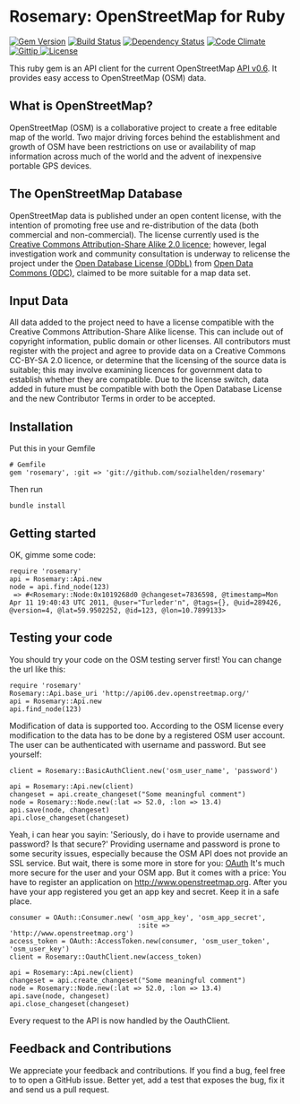 # Rosemary: OpenStreetMap for Ruby

[![Gem Version](https://fury-badge.herokuapp.com/rb/rosemary.png)](http://badge.fury.io/rb/rosemary)
[![Build Status](https://travis-ci.org/sozialhelden/rosemary.png?branch=master)](https://travis-ci.org/sozialhelden/rosemary)
[![Dependency Status](https://gemnasium.com/sozialhelden/rosemary.png)](https://gemnasium.com/sozialhelden/rosemary)
[![Code Climate](https://codeclimate.com/github/sozialhelden/rosemary.png)](https://codeclimate.com/github/sozialhelden/rosemary)
[![Gittip      ](http://img.shields.io/gittip/sozialhelden.png)                     ](https://gittip.com/sozialhelden)
[![License     ](http://img.shields.io/license/MIT.png?color=green)                ](https://github.com/sozialhelden/rosemary/blob/master/LICENSE)

This ruby gem is an API client for the current OpenStreetMap [API v0.6](http://wiki.openstreetmap.org/wiki/API_v0.6). It provides easy access to OpenStreetMap (OSM) data.

## What is OpenStreetMap?

OpenStreetMap (OSM) is a collaborative project to create a free editable map of the world. Two major driving forces behind the establishment and growth of OSM have been restrictions on use or availability of map information across much of the world and the advent of inexpensive portable GPS devices.


## The OpenStreetMap Database

OpenStreetMap data is published under an open content license, with the intention of promoting free use and re-distribution of the data (both commercial and non-commercial). The license currently used is the [Creative Commons Attribution-Share Alike 2.0 licence](http://creativecommons.org/licenses/by-sa/2.0/); however, legal investigation work and community consultation is underway to relicense the project under the [Open Database License (ODbL)](http://opendatacommons.org/licenses/odbl/) from [Open Data Commons (ODC)](http://opendatacommons.org/), claimed to be more suitable for a map data set.

## Input Data

All data added to the project need to have a license compatible with the Creative Commons Attribution-Share Alike license. This can include out of copyright information, public domain or other licenses. All contributors must register with the project and agree to provide data on a Creative Commons CC-BY-SA 2.0 licence, or determine that the licensing of the source data is suitable; this may involve examining licences for government data to establish whether they are compatible.
Due to the license switch, data added in future must be compatible with both the Open Database License and the new Contributor Terms in order to be accepted.

## Installation

Put this in your Gemfile

    # Gemfile
    gem 'rosemary', :git => 'git://github.com/sozialhelden/rosemary'

Then run

    bundle install

## Getting started

OK, gimme some code:

    require 'rosemary'
    api = Rosemary::Api.new
    node = api.find_node(123)
     => #<Rosemary::Node:0x1019268d0 @changeset=7836598, @timestamp=Mon Apr 11 19:40:43 UTC 2011, @user="Turleder'n", @tags={}, @uid=289426, @version=4, @lat=59.9502252, @id=123, @lon=10.7899133>

## Testing your code

You should try your code on the OSM testing server first! You can change the url like this:

    require 'rosemary'
    Rosemary::Api.base_uri 'http://api06.dev.openstreetmap.org/'
    api = Rosemary::Api.new
    api.find_node(123)

Modification of data is supported too. According to the OSM license every modification to the data has to be done by a registered OSM user account. The user can be authenticated with username and password. But see yourself:

    client = Rosemary::BasicAuthClient.new('osm_user_name', 'password')

    api = Rosemary::Api.new(client)
    changeset = api.create_changeset("Some meaningful comment")
    node = Rosemary::Node.new(:lat => 52.0, :lon => 13.4)
    api.save(node, changeset)
    api.close_changeset(changeset)

Yeah, i can hear you sayin: 'Seriously, do i have to provide username and password? Is that secure?' Providing username and password is prone to some security issues, especially because the OSM API does not provide an SSL service. But wait, there is some more in store for you: [OAuth](http://oauth.net/) It's much more secure for the user and your OSM app. But it comes with a price: You have to register an application on http://www.openstreetmap.org. After you have your app registered you get an app key and secret. Keep it in a safe place.

    consumer = OAuth::Consumer.new( 'osm_app_key', 'osm_app_secret',
                                    :site => 'http://www.openstreetmap.org')
    access_token = OAuth::AccessToken.new(consumer, 'osm_user_token', 'osm_user_key')
    client = Rosemary::OauthClient.new(access_token)

    api = Rosemary::Api.new(client)
    changeset = api.create_changeset("Some meaningful comment")
    node = Rosemary::Node.new(:lat => 52.0, :lon => 13.4)
    api.save(node, changeset)
    api.close_changeset(changeset)

Every request to the API is now handled by the OauthClient.


## Feedback and Contributions

We appreciate your feedback and contributions. If you find a bug, feel free to to open a GitHub issue. Better yet, add a test that exposes the bug, fix it and send us a pull request.